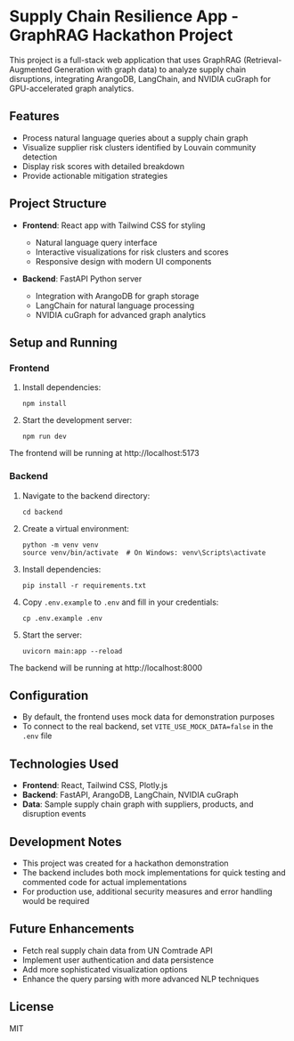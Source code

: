 
# Supply Chain Resilience App - GraphRAG Hackathon Project

This project is a full-stack web application that uses GraphRAG (Retrieval-Augmented Generation with graph data) to analyze supply chain disruptions, integrating ArangoDB, LangChain, and NVIDIA cuGraph for GPU-accelerated graph analytics.

## Features

- Process natural language queries about a supply chain graph
- Visualize supplier risk clusters identified by Louvain community detection
- Display risk scores with detailed breakdown
- Provide actionable mitigation strategies

## Project Structure

- **Frontend**: React app with Tailwind CSS for styling
  - Natural language query interface
  - Interactive visualizations for risk clusters and scores
  - Responsive design with modern UI components

- **Backend**: FastAPI Python server
  - Integration with ArangoDB for graph storage
  - LangChain for natural language processing
  - NVIDIA cuGraph for advanced graph analytics

## Setup and Running

### Frontend

1. Install dependencies:
   ```
   npm install
   ```

2. Start the development server:
   ```
   npm run dev
   ```

The frontend will be running at http://localhost:5173

### Backend

1. Navigate to the backend directory:
   ```
   cd backend
   ```

2. Create a virtual environment:
   ```
   python -m venv venv
   source venv/bin/activate  # On Windows: venv\Scripts\activate
   ```

3. Install dependencies:
   ```
   pip install -r requirements.txt
   ```

4. Copy `.env.example` to `.env` and fill in your credentials:
   ```
   cp .env.example .env
   ```

5. Start the server:
   ```
   uvicorn main:app --reload
   ```

The backend will be running at http://localhost:8000

## Configuration

- By default, the frontend uses mock data for demonstration purposes
- To connect to the real backend, set `VITE_USE_MOCK_DATA=false` in the `.env` file

## Technologies Used

- **Frontend**: React, Tailwind CSS, Plotly.js
- **Backend**: FastAPI, ArangoDB, LangChain, NVIDIA cuGraph
- **Data**: Sample supply chain graph with suppliers, products, and disruption events

## Development Notes

- This project was created for a hackathon demonstration
- The backend includes both mock implementations for quick testing and commented code for actual implementations
- For production use, additional security measures and error handling would be required

## Future Enhancements

- Fetch real supply chain data from UN Comtrade API
- Implement user authentication and data persistence
- Add more sophisticated visualization options
- Enhance the query parsing with more advanced NLP techniques

## License

MIT
